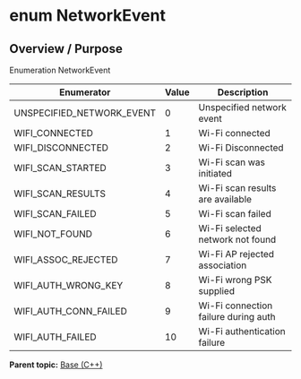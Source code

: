 # enum NetworkEvent

## Overview / Purpose

Enumeration NetworkEvent

|Enumerator|Value|Description|
|----------|-----|-----------|
|UNSPECIFIED\_NETWORK\_EVENT|0|Unspecified network event|
|WIFI\_CONNECTED|1|Wi-Fi connected|
|WIFI\_DISCONNECTED|2|Wi-Fi Disconnected|
|WIFI\_SCAN\_STARTED|3|Wi-Fi scan was initiated|
|WIFI\_SCAN\_RESULTS|4|Wi-Fi scan results are available|
|WIFI\_SCAN\_FAILED|5|Wi-Fi scan failed|
|WIFI\_NOT\_FOUND|6|Wi-Fi selected network not found|
|WIFI\_ASSOC\_REJECTED|7|Wi-Fi AP rejected association|
|WIFI\_AUTH\_WRONG\_KEY|8|Wi-Fi wrong PSK supplied|
|WIFI\_AUTH\_CONN\_FAILED|9|Wi-Fi connection failure during auth|
|WIFI\_AUTH\_FAILED|10|Wi-Fi authentication failure|

**Parent topic:** [Base \(C++\)](../../summary_pages/Base.md)

